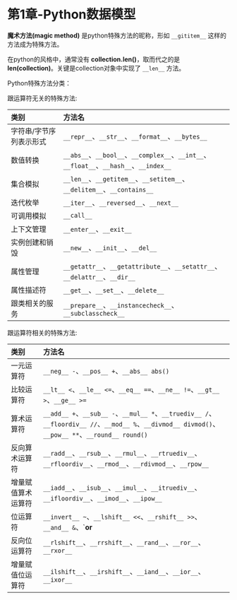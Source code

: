 # 第1章-Python数据模型

**魔术方法(magic method)** 是python特殊方法的昵称，形如 `__gititem__` 这样的方法成为特殊方法。

在python的风格中，通常没有 **collection.len()**，取而代之的是 **len(collection)**。关键是collection对象中实现了 `__len__` 方法。

Python特殊方法分类：

跟运算符无关的特殊方法:

| 类别                    | 方法名                                                                                |
| :---------------------- | :------------------------------------------------------------------------------------ |
| 字符串/字节序列表示形式 | `__repr__`、`__str__`、`__format__`、`__bytes__`                                      |
| 数值转换                | `__abs__`、`__bool__`、`__complex__`、`__int__`、`__float__`、`__hash__`、`__index__` |
| 集合模拟                | `__len__`、`__getitem__`、`__setitem__`、`__delitem__`、`__contains__`                |
| 迭代枚举                | `__iter__`、`__reversed__`、`__next__`                                                |
| 可调用模拟              | `__call__`                                                                            |
| 上下文管理              | `__enter__`、`__exit__`                                                               |
| 实例创建和销毁          | `__new__`、`__init__`、`__del__`                                                      |
| 属性管理                | `__getattr__`、`__getattribute__`、`__setattr__`、`__delattr__`、`__dir__`            |
| 属性描述符              | `__get__`、`__set__`、`__delete__`                                                    |
| 跟类相关的服务          | `__prepare__`、`__instancecheck__`、`__subclasscheck__`                               |

跟运算符相关的特殊方法:

| 类别               | 方法名                                                                                                                                           |
| :----------------- | :----------------------------------------------------------------------------------------------------------------------------------------------- |
| 一元运算符         | `__neg__ -`、`__pos__ +`、`__abs__ abs()`                                                                                                        |
| 比较运算符         | `__lt__ <`、`__le__ <=`、`__eq__ ==`、`__ne__ !=`、`__gt__ >`、`__ge__ >=`                                                                       |
| 算术运算符         | `__add__ +`、`__sub__ -`、`__mul__ *`、`__truediv__ /`、`__floordiv__ //`、`__mod__ %`、`__divmod__ divmod()`、`__pow__ **`、`__round__ round()` |
| 反向算术运算符     | `__radd__`、`__rsub__`、`__rmul__`、`__rtruediv__`、`__rfloordiv__`、`__rmod__`、`__rdivmod__`、`__rpow__`                                       |
| 增量赋值算术运算符 | `__iadd__`、`__isub__`、`__imul__`、`__itruediv__`、`__ifloordiv__`、`__imod__`、`__ipow__`                                                      |
| 位运算符           | `__invert__ ~`、`__lshift__ <<`、`__rshift__ >>`、`__and__ &`、`__or__ |`、`__xor__ ^`                                                           |
| 反向位运算符       | `__rlshift__`、`__rrshift__`、`__rand__`、`__ror__`、`__rxor__`                                                                                  |
| 增量赋值位运算符   | `__ilshift__`、`__irshift__`、`__iand__`、`__ior__`、`__ixor__`                                                                                  |
